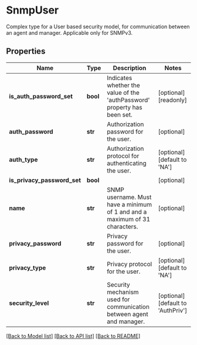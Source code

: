 # SnmpUser

Complex type for a User based security model, for communication between an agent and manager. Applicable only for SNMPv3. 
## Properties
Name | Type | Description | Notes
------------ | ------------- | ------------- | -------------
**is_auth_password_set** | **bool** | Indicates whether the value of the &#39;authPassword&#39; property has been set.   | [optional] [readonly] 
**auth_password** | **str** | Authorization password for the user.   | [optional] 
**auth_type** | **str** | Authorization protocol for authenticating the user.   | [optional] [default to 'NA']
**is_privacy_password_set** | **bool** |  | [optional] 
**name** | **str** | SNMP username. Must have a minimum of 1 and and a maximum of 31 characters.   | [optional] 
**privacy_password** | **str** | Privacy password for the user.   | [optional] 
**privacy_type** | **str** | Privacy protocol for the user.   | [optional] [default to 'NA']
**security_level** | **str** | Security mechanism used for communication between agent and manager.    | [optional] [default to 'AuthPriv']

[[Back to Model list]](../README.md#documentation-for-models) [[Back to API list]](../README.md#documentation-for-api-endpoints) [[Back to README]](../README.md)


